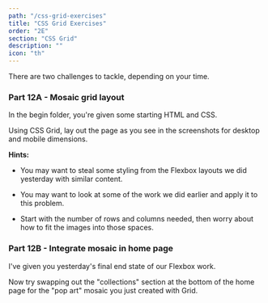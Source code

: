 ```yaml
---
path: "/css-grid-exercises"
title: "CSS Grid Exercises"
order: "2E"
section: "CSS Grid"
description: ""
icon: "th"
---
```


There are two challenges to tackle, depending on your time.

### Part 12A - Mosaic grid layout

In the begin folder, you're given some starting HTML and CSS.

Using CSS Grid, lay out the page as you see in the screenshots for desktop and mobile dimensions.

**Hints:**

- You may want to steal some styling from the Flexbox layouts we did yesterday with similar content.

- You may want to look at some of the work we did earlier and apply it to this problem.

- Start with the number of rows and columns needed, then worry about how to fit the images into those spaces.

### Part 12B - Integrate mosaic in home page

I've given you yesterday's final end state of our Flexbox work.

Now try swapping out the "collections" section at the bottom of the home page for the "pop art" mosaic you just created with Grid.


